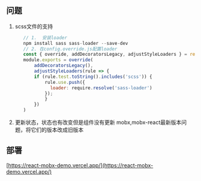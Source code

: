 ## 问题
1. scss文件的支持
   ```javascript
      // 1.  安装loader
      npm install sass sass-loader --save-dev
      // 2. 在config.override.js配置loader
      const { override, addDecoratorsLegacy, adjustStyleLoaders } = require('customize-cra')
      module.exports = override(
          addDecoratorsLegacy(),
          adjustStyleLoaders(rule => {
          if (rule.test.toString().includes('scss')) {
              rule.use.push({
              	loader: require.resolve('sass-loader')
              });
              }
          })
      )
   ```
   
2.  更新状态，状态也有改变但是组件没有更新
   mobx,mobx-react最新版本问题，将它们的版本改成旧版本

## 部署

[https://react-mobx-demo.vercel.app/](https://react-mobx-demo.vercel.app/)

